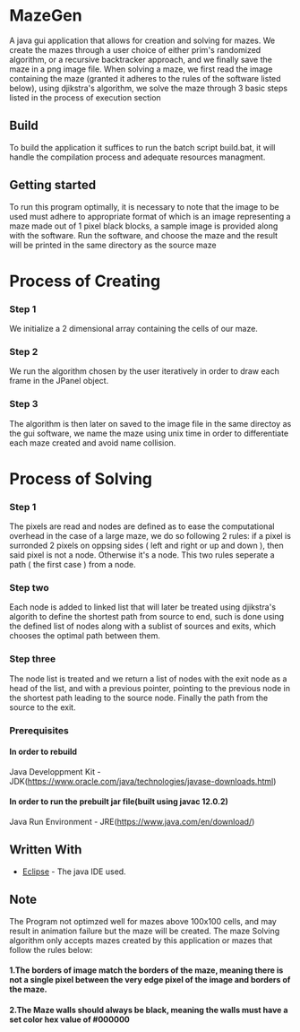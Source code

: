 # MazeGen
A java gui application that allows for creation and solving for mazes.
We create the mazes through a user choice of either prim's randomized algorithm, or a recursive backtracker approach, and we finally save the maze in a png image file.
When solving a maze, we first read the image containing the maze (granted it adheres to the rules of the software listed below), using djikstra's algorithm, we solve the maze through 3 basic steps listed in the process of execution section

## Build

To build the application it suffices to run the batch script build.bat, it will handle the compilation process and adequate resources managment.

## Getting started

To run this program optimally, it is necessary to note that the image to be used must adhere to appropriate format of which is an image representing a maze made out of 1 pixel black blocks, a sample image is provided along with the software.
Run the software, and choose the maze and the result will be printed in the same directory as the source maze

# Process of Creating
### Step 1

We initialize a 2 dimensional array containing the cells of our maze.

### Step 2

We run the algorithm chosen by the user iteratively in order to draw each frame in the JPanel object.

### Step 3

The algorithm is then later on saved to the image file in the same directoy as the gui software, we name the maze using unix time in order to differentiate each maze created and avoid name collision.

# Process of Solving
### Step 1

The pixels are read and nodes are defined as to ease the computational overhead in the case of a large maze, we do so following 2 rules: if a pixel is surronded 2 pixels on oppsing sides ( left and right or up and down ), then said pixel is not a node. Otherwise it's a node. This two rules seperate a path ( the first case ) from a node.

### Step two

Each node is added to linked list that will later be treated using djikstra's algorith to define the shortest path from source to end, such is done using the defined list of nodes along with a sublist of sources and exits, which chooses the optimal path between them.

### Step three

The node list is treated and we return a list of nodes with the exit node as a head of the list, and with a previous pointer, pointing to the previous node in the shortest path leading to the source node. Finally the path from the source to the exit.

### Prerequisites

#### In order to rebuild
Java Developpment Kit - JDK(https://www.oracle.com/java/technologies/javase-downloads.html)
#### In order to run the prebuilt jar file(built using javac 12.0.2)
Java Run Environment - JRE(https://www.java.com/en/download/)

## Written With

* [Eclipse](https://www.eclipse.org/documentation/) - The java IDE used.

## Note

The Program not optimzed well for mazes above 100x100 cells, and may result in animation failure but the maze will be created.
The maze Solving algorithm only accepts mazes created by this application or mazes that follow the rules below:

#### 1.The borders of image match the borders of the maze, meaning there is not a single pixel between the very edge pixel of the image and borders of the maze.
#### 2.The Maze walls should always be black, meaning the walls must have a set color hex value of #000000

